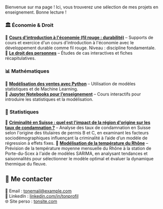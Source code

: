 Bienvenue sur ma page ! Ici, vous trouverez une sélection de mes projets en enseignement. Bonne lecture !

### 🏛️ **Économie & Droit**  
📌 **[Cours d'introduction à l'économie (fil rouge : durabilité)](https://lienversPDF.com)** – Supports de cours et exercice d'un cours d'introduction à l'économie avec le développement durable comme fil rouge. Niveau : discipline fondamentale.
📌 **[Le droit des personnes](https://lienversPDF.com)** – Études de cas interactives et fiches récapitulatives.  

### 📊 **Mathématiques**  
📌 **[Modélisation des ventes avec Python](https://lienversRepo.com)** – Utilisation de modèles statistiques et de Machine Learning.  
📌 **[Jupyter Notebooks pour l’enseignement](https://lienversRepo.com)** – Cours interactifs pour introduire les statistiques et la modélisation.  

### 🎥 **Statistiques**  
📌 **[Criminalité en Suisse : quel est l'impact de la région d'origine sur les taux de condamnation ?](https://github.com/LKunz/Projets/blob/main/Criminality.pdf)** – Analyse des taux de condamnation en Suisse selon l'origine des titulaires de permis B et C, en examinant les facteurs sociodémographiques influençant la criminalité à l’aide d’un modèle de régression à effets fixes.
📌 **[Modélisation de la température du Rhône](https://github.com/LKunz/Projets/blob/main/SARIMA_rhone.pdf)** – Prévision de la température moyenne mensuelle du Rhône à la station de Porte-du-Scex à l'aide de modèles SARIMA, en analysant tendances et saisonnalités pour sélectionner le modèle optimal et évaluer la dynamique thermique du fleuve. 

## 🔗 Me contacter  
📧 Email : [tonemail@example.com](mailto:tonemail@example.com)  
🔗 LinkedIn : [linkedin.com/in/tonprofil](https://linkedin.com/in/tonprofil)  
🌐 Site perso : [tonsite.com](https://tonsite.com) 
